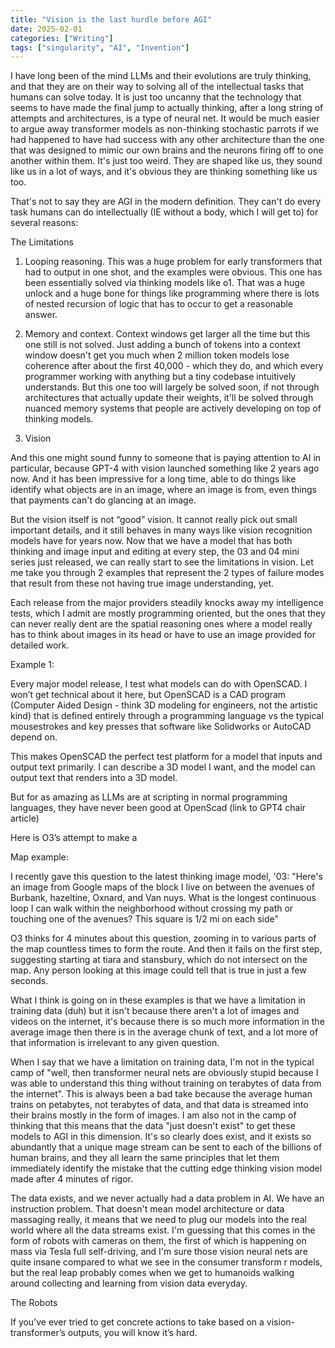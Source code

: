 ```yaml
---
title: "Vision is the last hurdle before AGI"
date: 2025-02-01
categories: ["Writing"]
tags: ["singularity", "AI", "Invention"]
---
```


I have long been of the mind LLMs and their evolutions are truly thinking, and that they are on their way to solving all of the intellectual tasks that humans can solve today. It is just too uncanny that the technology that seems to have made the final jump to actually thinking, after a long string of attempts and architectures, is a type of neural net. It would be much easier to argue away transformer models as non-thinking stochastic parrots if we had happened to have had success with any other architecture than the one that was designed to mimic our own brains and the neurons firing off to one another within them. It's just too weird. They are shaped like us, they sound like us in a lot of ways, and it's obvious they are thinking something like us too.

That's not to say they are AGI in the modern definition. They can't do every task humans can do intellectually (IE without a body, which I will get to) for several reasons:

The Limitations

1. Looping reasoning.
   This was a huge problem for early transformers that had to output in one shot, and the examples were obvious. This one has been essentially solved via thinking models like o1. That was a huge unlock and a huge bone for things like programming where there is lots of nested recursion of logic that has to occur to get a reasonable answer.

2. Memory and context.
   Context windows get larger all the time but this one still is not solved. Just adding a bunch of tokens into a context window doesn't get you much when 2 million token models lose coherence after about the first 40,000 - which they do, and which every programmer working with anything but a tiny codebase intuitively understands. But this one too will largely be solved soon, if not through architectures that actually update their weights, it'll be solved through nuanced memory systems that people are actively developing on top of thinking models.

3. Vision

And this one might sound funny to someone that is paying attention to AI in particular, because GPT-4 with vision launched something like 2 years ago now. And it has been impressive for a long time, able to do things like identify what objects are in an image, where an image is from, even things that payments can't do glancing at an image.

But the vision itself is not “good” vision. It cannot really pick out small important details, and it still behaves in many ways like vision recognition models have for years now. Now that we have a model that has both thinking and image input and editing at every step, the 03 and 04 mini series just released, we can really start to see the limitations in vision. Let me take you through 2 examples that represent the 2 types of failure modes that result from these not having true image understanding, yet.

Each release from the major providers steadily knocks away my intelligence tests, which I admit are mostly programming oriented, but the ones that they can never really dent are the spatial reasoning ones where a model really has to think about images in its head or have to use an image provided for detailed work.

Example 1:

Every major model release, I test what models can do with OpenSCAD. I won’t get technical about it here, but OpenSCAD is a CAD program (Computer Aided Design - think 3D modeling for engineers, not the artistic kind) that is defined entirely through a programming language vs the typical mousestrokes and key presses that software like Solidworks or AutoCAD depend on.

This makes OpenSCAD the perfect test platform for a model that inputs and output text primarily. I can describe a 3D model I want, and the model can output text that renders into a 3D model.

But for as amazing as LLMs are at scripting in normal programming languages, they have never been good at OpenScad (link to GPT4 chair article)

Here is O3’s attempt to make a

Map example:

I recently gave this question to the latest thinking image model, '03: "Here's an image from Google maps of the block I live on between the avenues of Burbank, hazeltine, Oxnard, and Van nuys. What is the longest continuous loop I can walk within the neighborhood without crossing my path or touching one of the avenues? This square is 1/2 mi on each side"

O3 thinks for 4 minutes about this question, zooming in to various parts of the map countless times to form the route. And then it fails on the first step, suggesting starting at tiara and stansbury, which do not intersect on the map. Any person looking at this image could tell that is true in just a few seconds.

What I think is going on in these examples is that we have a limitation in training data (duh) but it isn't because there aren't a lot of images and videos on the internet, it's because there is so much more information in the average image then there is in the average chunk of text, and a lot more of that information is irrelevant to any given question.

When I say that we have a limitation on training data, I'm not in the typical camp of "well, then transformer neural nets are obviously stupid because I was able to understand this thing without training on terabytes of data from the internet". This is always been a bad take because the average human trains on petabytes, not terabytes of data, and that data is streamed into their brains mostly in the form of images. I am also not in the camp of thinking that this means that the data "just doesn't exist" to get these models to AGI in this dimension. It's so clearly does exist, and it exists so abundantly that a unique mage stream can be sent to each of the billions of human brains, and they all learn the same principles that let them immediately identify the mistake that the cutting edge thinking vision model made after 4 minutes of rigor.

The data exists, and we never actually had a data problem in AI. We have an instruction problem. That doesn't mean model architecture or data massaging really, it means that we need to plug our models into the real world where all the data streams exist. I'm guessing that this comes in the form of robots with cameras on them, the first of which is happening on mass via Tesla full self-driving, and I'm sure those vision neural nets are quite insane compared to what we see in the consumer transform r models, but the real leap probably comes when we get to humanoids walking around collecting and learning from vision data everyday.

The Robots

If you’ve ever tried to get concrete actions to take based on a vision-transformer’s outputs, you will know it’s hard.
